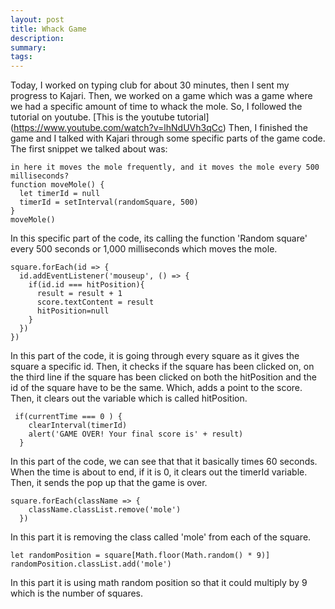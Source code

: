 ```yaml
---
layout: post
title: Whack Game 
description: 
summary: 
tags:
---
```

Today, I worked on typing club for about 30 minutes, then I sent my progress to Kajari. Then, we worked on a game which was a game where we had a specific amount of time to whack the mole. So, I followed the tutorial on youtube. [This is the youtube tutorial]  (https://www.youtube.com/watch?v=lhNdUVh3qCc) Then, I finished the game and I talked with Kajari through some specific parts of the game code. 
The first snippet we talked about was:
```
in here it moves the mole frequently, and it moves the mole every 500 milliseconds?
function moveMole() {
  let timerId = null
  timerId = setInterval(randomSquare, 500)
}
moveMole()
``` 
 In this specific part of the code, its calling the function 'Random square' every 500 seconds or 1,000 milliseconds which moves the mole. 

```
square.forEach(id => {
  id.addEventListener('mouseup', () => {
    if(id.id === hitPosition){
      result = result + 1
      score.textContent = result
      hitPosition=null
    }
  })
})
``` 

In this part of the code, it is going through every square as it gives the square a specific id. Then, it checks if the square has been clicked on, on the third line if the square has been clicked on both the hitPosition and the id of the square have to be the same. Which, adds a point to the score. Then, it clears out the variable which is called hitPosition.

``` 
 if(currentTime === 0 ) {
    clearInterval(timerId)
    alert('GAME OVER! Your final score is' + result)
  }
  ```
  In this part of the code, we can see that that it basically times 60 seconds. When the time is about to end, if it is 0, it clears out the timerId variable. Then, it sends the pop up that the game is over.

``` 
square.forEach(className => {
    className.classList.remove('mole')
  })
  ```
  In this part it is removing the class called 'mole' from each of the square. 
  ```
  let randomPosition = square[Math.floor(Math.random() * 9)]
  randomPosition.classList.add('mole')
  ```
  In this part it is using math random position so that it could multiply by 9 which is the number of squares.